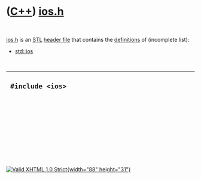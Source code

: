 



 

 

 

 

 

([C++](Cpp.htm)) [ios.h](CppIosH.htm)
=====================================

 

[ios.h](CppIosH.htm) is an [STL](CppStl.htm) [header
file](CppHeaderFile.htm) that contains the
[definitions](CppDefinition.htm) of (incomplete list):

-   [std::ios](CppIos.htm)

 

  -------------------
  ` #include <ios>`
  -------------------

 

 

 

 

 





 

[![Valid XHTML 1.0 Strict](valid-xhtml10.png){width="88"
height="31"}](http://validator.w3.org/check?uri=referer)
